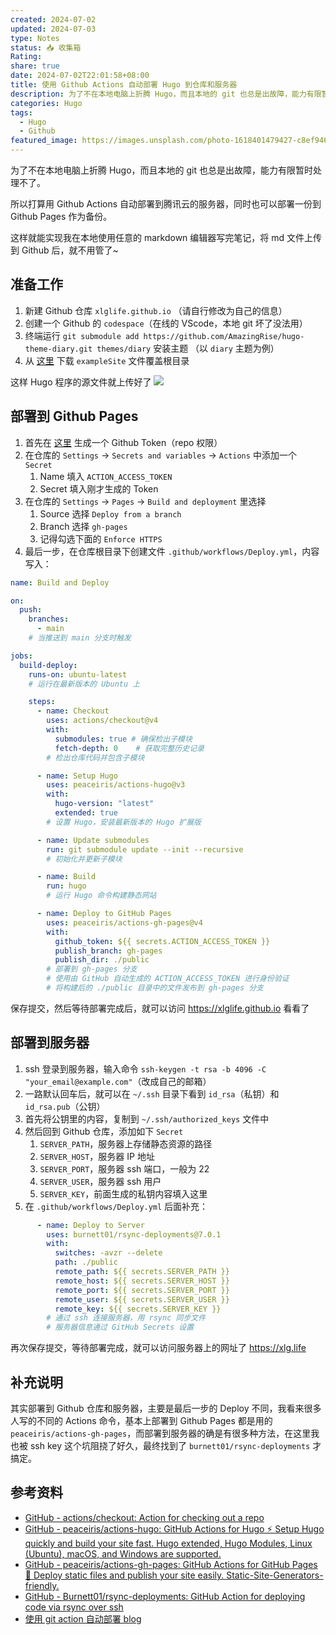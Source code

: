 ```yaml
---
created: 2024-07-02
updated: 2024-07-03
type: Notes
status: 📥 收集箱
Rating: 
share: true
date: 2024-07-02T22:01:58+08:00
title: 使用 Github Actions 自动部署 Hugo 到仓库和服务器
description: 为了不在本地电脑上折腾 Hugo，而且本地的 git 也总是出故障，能力有限暂时处理不了。所以打算用 Github Actions 自动部署到腾讯云的服务器，同时也可以部署一份到 Github Pages 作为备份。这样就能实现我在本地使用任意的 markdown 编辑器写完笔记，将 md 文件上传到 Github 后，就不用管了~
categories: Hugo
tags:
  - Hugo
  - Github
featured_image: https://images.unsplash.com/photo-1618401479427-c8ef9465fbe1?crop=entropy&cs=tinysrgb&fit=max&fm=jpg&ixid=M3wzNjAwOTd8MHwxfHNlYXJjaHwyfHxnaXRodWJ8ZW58MHx8fHwxNzE5OTUxMzI0fDA&ixlib=rb-4.0.3&q=80&w=1080
---
```


为了不在本地电脑上折腾 Hugo，而且本地的 git 也总是出故障，能力有限暂时处理不了。

所以打算用 Github Actions 自动部署到腾讯云的服务器，同时也可以部署一份到 Github Pages 作为备份。

这样就能实现我在本地使用任意的 markdown 编辑器写完笔记，将 md 文件上传到 Github 后，就不用管了~

## 准备工作

1. 新建 Github 仓库 `xlglife.github.io` （请自行修改为自己的信息）
2. 创建一个 Github 的 `codespace`（在线的 VScode，本地 git 坏了没法用）
3. 终端运行 `git submodule add https://github.com/AmazingRise/hugo-theme-diary.git themes/diary` 安装主题 （以 `diary` 主题为例）
4. 从 [这里](https://github.com/AmazingRise/hugo-theme-diary/tree/main/exampleSite) 下载 `exampleSite` 文件覆盖根目录

这样 Hugo 程序的源文件就上传好了
![](http://img.xlg.life/images%2F2024%2F07%2F03%2F20240703021259-e802d03d9a08209558e75408ac105182.png)

## 部署到 Github Pages

1. 首先在 [这里](https://github.com/settings/tokens) 生成一个 Github Token（repo 权限）
2. 在仓库的 `Settings` → `Secrets and variables` → `Actions` 中添加一个 `Secret`
	1. Name 填入 `ACTION_ACCESS_TOKEN`
	2. Secret 填入刚才生成的 Token
3. 在仓库的 `Settings` → `Pages` → `Build and deployment` 里选择
	1. Source 选择 `Deploy from a branch`
	2. Branch 选择 `gh-pages`
	3. 记得勾选下面的 `Enforce HTTPS`
4. 最后一步，在仓库根目录下创建文件 `.github/workflows/Deploy.yml`，内容写入：

```yml
name: Build and Deploy

on:
  push:
    branches:
      - main
    # 当推送到 main 分支时触发

jobs:
  build-deploy:
    runs-on: ubuntu-latest
    # 运行在最新版本的 Ubuntu 上

    steps:
      - name: Checkout
        uses: actions/checkout@v4
        with:
          submodules: true # 确保检出子模块
          fetch-depth: 0    # 获取完整历史记录
        # 检出仓库代码并包含子模块

      - name: Setup Hugo
        uses: peaceiris/actions-hugo@v3
        with:
          hugo-version: "latest"
          extended: true
        # 设置 Hugo，安装最新版本的 Hugo 扩展版

      - name: Update submodules
        run: git submodule update --init --recursive
        # 初始化并更新子模块

      - name: Build
        run: hugo
        # 运行 Hugo 命令构建静态网站

      - name: Deploy to GitHub Pages
        uses: peaceiris/actions-gh-pages@v4
        with:
          github_token: ${{ secrets.ACTION_ACCESS_TOKEN }}
          publish_branch: gh-pages
          publish_dir: ./public
        # 部署到 gh-pages 分支
        # 使用由 GitHub 自动生成的 ACTION_ACCESS_TOKEN 进行身份验证
        # 将构建后的 ./public 目录中的文件发布到 gh-pages 分支
```

保存提交，然后等待部署完成后，就可以访问 https://xlglife.github.io 看看了

## 部署到服务器

1. ssh 登录到服务器，输入命令 `ssh-keygen -t rsa -b 4096 -C "your_email@example.com"`（改成自己的邮箱）
2. 一路默认回车后，就可以在 `~/.ssh` 目录下看到 `id_rsa`（私钥）和 `id_rsa.pub`（公钥）
3. 首先将公钥里的内容，复制到 `~/.ssh/authorized_keys` 文件中
4. 然后回到 Github 仓库，添加如下 `Secret`
	1. `SERVER_PATH`，服务器上存储静态资源的路径
	2. `SERVER_HOST`，服务器 IP 地址
	3. `SERVER_PORT`，服务器 ssh 端口，一般为 22
	4. `SERVER_USER`，服务器 ssh 用户
	5. `SERVER_KEY`，前面生成的私钥内容填入这里
5. 在 `.github/workflows/Deploy.yml` 后面补充：

```yml
      - name: Deploy to Server
        uses: burnett01/rsync-deployments@7.0.1
        with:
          switches: -avzr --delete
          path: ./public
          remote_path: ${{ secrets.SERVER_PATH }}
          remote_host: ${{ secrets.SERVER_HOST }}
          remote_port: ${{ secrets.SERVER_PORT }}
          remote_user: ${{ secrets.SERVER_USER }}
          remote_key: ${{ secrets.SERVER_KEY }}
        # 通过 ssh 连接服务器，用 rsync 同步文件
        # 服务器信息通过 GitHub Secrets 设置
```

再次保存提交，等待部署完成，就可以访问服务器上的网址了 https://xlg.life

## 补充说明

其实部署到 Github 仓库和服务器，主要是最后一步的 Deploy 不同，我看来很多人写的不同的 Actions 命令，基本上部署到 Github Pages 都是用的 `peaceiris/actions-gh-pages`，而部署到服务器的确是有很多种方法，在这里我也被 ssh key 这个坑阻挠了好久，最终找到了 `burnett01/rsync-deployments` 才搞定。

## 参考资料

- [GitHub - actions/checkout: Action for checking out a repo](https://github.com/actions/checkout)
- [GitHub - peaceiris/actions-hugo: GitHub Actions for Hugo ⚡️ Setup Hugo quickly and build your site fast. Hugo extended, Hugo Modules, Linux (Ubuntu), macOS, and Windows are supported.](https://github.com/peaceiris/actions-hugo)
- [GitHub - peaceiris/actions-gh-pages: GitHub Actions for GitHub Pages 🚀 Deploy static files and publish your site easily. Static-Site-Generators-friendly.](https://github.com/peaceiris/actions-gh-pages)
- [GitHub - Burnett01/rsync-deployments: GitHub Action for deploying code via rsync over ssh](https://github.com/burnett01/rsync-deployments)
- [使用 git action 自动部署 blog](https://yukimio.world/p/hugo-deploy-2307-zh/)